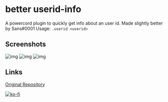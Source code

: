 # better userid-info
A powercord plugin to quickly get info about an user id. Made slightly better by Sans#0001
Usage: `.userid <userid>`

## Screenshots

![img](https://media.discordapp.net/attachments/907021225174380567/943283632347435138/unknown.png)
![img](https://media.discordapp.net/attachments/907021225174380567/943283716925558804/unknown.png)
![img](https://media.discordapp.net/attachments/907021225174380567/943283759178989628/unknown.png)

## Links
[Original Repository](https://github.com/webtax-gh/userid-info)

[![ko-fi](https://ko-fi.com/img/githubbutton_sm.svg)](https://ko-fi.com/J3J86TPYG)